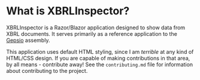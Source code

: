 # What is XBRLInspector?
XBRLInspector is a Razor/Blazor application designed to show data from XBRL documents. It serves primarily as a reference application to the [Gepsio](http://www.github.com/JeffFerguson/Gepsio) assembly.

This application uses default HTML styling, since I am *terrible* at any kind of HTML/CSS design. If you are capable of making contributions in that area, by all means - contribute away! See the `contributing.md` file for information about contributing to the project.